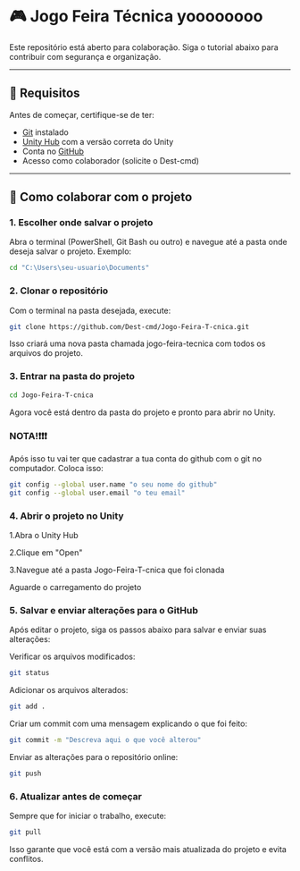 # 🎮 Jogo Feira Técnica yoooooooo
Este repositório está aberto para colaboração. Siga o tutorial abaixo para contribuir com segurança e organização.

---

## 🧩 Requisitos

Antes de começar, certifique-se de ter:

- [Git](https://git-scm.com/) instalado
- [Unity Hub](https://unity.com/download) com a versão correta do Unity
- Conta no [GitHub](https://github.com/)
- Acesso como colaborador (solicite o Dest-cmd)

---

## 🚀 Como colaborar com o projeto

### 1. Escolher onde salvar o projeto

Abra o terminal (PowerShell, Git Bash ou outro) e navegue até a pasta onde deseja salvar o projeto. Exemplo:
```bash
cd "C:\Users\seu-usuario\Documents"
```
### 2. Clonar o repositório
Com o terminal na pasta desejada, execute:
```bash
git clone https://github.com/Dest-cmd/Jogo-Feira-T-cnica.git
```
Isso criará uma nova pasta chamada jogo-feira-tecnica com todos os arquivos do projeto.

### 3. Entrar na pasta do projeto
```bash
cd Jogo-Feira-T-cnica
```
Agora você está dentro da pasta do projeto e pronto para abrir no Unity.

### NOTA!❗❗❗
Após isso tu vai ter que cadastrar a tua conta do github com o git no computador.
Coloca isso:
```bash
git config --global user.name "o seu nome do github"
git config --global user.email "o teu email"
```

### 4. Abrir o projeto no Unity
1.Abra o Unity Hub

2.Clique em "Open"

3.Navegue até a pasta Jogo-Feira-T-cnica que foi clonada

Aguarde o carregamento do projeto

### 5. Salvar e enviar alterações para o GitHub
Após editar o projeto, siga os passos abaixo para salvar e enviar suas alterações:

Verificar os arquivos modificados:
```bash
git status
```
Adicionar os arquivos alterados:
```bash
git add .
```
Criar um commit com uma mensagem explicando o que foi feito:
```bash
git commit -m "Descreva aqui o que você alterou"
```
Enviar as alterações para o repositório online:
```bash
git push
```
### 6. Atualizar antes de começar
Sempre que for iniciar o trabalho, execute:
```bash
git pull
```
Isso garante que você está com a versão mais atualizada do projeto e evita conflitos.



